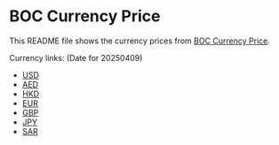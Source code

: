 # BOC Currency Price

This README file shows the currency prices from [BOC Currency Price](https://www.boc.cn/sourcedb/whpj/).

Currency links: (Date for 20250409)

- [USD](https://bocurrencyprice.techina.science/BOC_CURRENCY_PRICE/USD/20250409.json)
- [AED](https://bocurrencyprice.techina.science/BOC_CURRENCY_PRICE/AED/20250409.json)
- [HKD](https://bocurrencyprice.techina.science/BOC_CURRENCY_PRICE/HKD/20250409.json)
- [EUR](https://bocurrencyprice.techina.science/BOC_CURRENCY_PRICE/EUR/20250409.json)
- [GBP](https://bocurrencyprice.techina.science/BOC_CURRENCY_PRICE/GBP/20250409.json)
- [JPY](https://bocurrencyprice.techina.science/BOC_CURRENCY_PRICE/JPY/20250409.json)
- [SAR](https://bocurrencyprice.techina.science/BOC_CURRENCY_PRICE/SAR/20250409.json)

